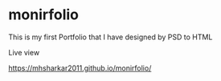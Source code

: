 # monirfolio
This is my first Portfolio that I have designed by PSD to HTML


Live view


https://mhsharkar2011.github.io/monirfolio/
